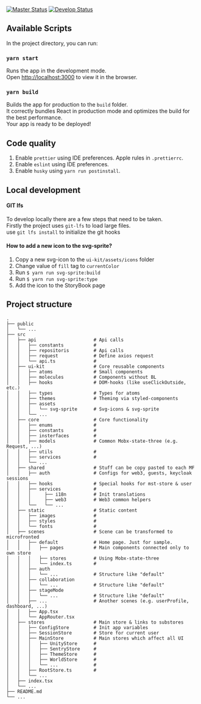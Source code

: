 [![Master Status](https://github.com/OdysseyMomentumExperience/ui-client/workflows/Deploy/badge.svg?branch=master)](https://github.com/OdysseyMomentumExperience/PositionEngine/actions)
[![Develop Status](https://github.com/OdysseyMomentumExperience/ui-client/workflows/Deploy/badge.svg?branch=develop)](https://github.com/OdysseyMomentumExperience/PositionEngine/actions)

## Available Scripts

In the project directory, you can run:

### `yarn start`

Runs the app in the development mode.<br />
Open [http://localhost:3000](http://localhost:3000) to view it in the browser.

### `yarn build`

Builds the app for production to the `build` folder.<br />
It correctly bundles React in production mode and optimizes the build for the best performance.<br /> 
Your app is ready to be deployed!

## Code quality
1. Enable `prettier` using IDE preferences. Apple rules in `.prettierrc`.
2. Enable `eslint` using IDE preferences.
3. Enable `husky` using `yarn run postinstall`.

## Local development

#### GIT lfs
To develop locally there are a few steps that need to be taken.<br />
Firstly the project uses `git-lfs` to load large files.<br />
use `git lfs install` to initialize the git hooks

#### How to add a new icon to the svg-sprite?
1. Copy a new svg-icon to the `ui-kit/assets/icons` folder<br />
2. Change value of `fill` tag to `currentColor`<br />
3. Run `$ yarn run svg-sprite:build`<br />
4. Run `$ yarn run svg-sprite:type`<br />
5. Add the icon to the StoryBook page

## Project structure
    .
    ├── public
    │   └── ...
    ├── src
    │   ├── api                     # Api calls
    │   │   ├── constants           # 
    │   │   ├── repositoris         # Api calls
    │   │   ├── request             # Define axios request
    │   │   └── api.ts              #
    │   ├── ui-kit                  # Core reusable components
    │   │   ├── atoms               # Small components
    │   │   ├── molecules           # Components without BL
    │   │   ├── hooks               # DOM-hooks (like useClickOutside, etc.)
    │   │   ├── types               # Types for atoms
    │   │   ├── themes              # Theming via styled-components
    │   │   ├── assets
    │   │   │   └── svg-sprite      # Svg-icons & svg-sprite
    │   │   └── ...
    │   ├── core                    # Core functionality
    │   │   ├── enums               #
    │   │   ├── constants           #
    │   │   ├── insterfaces         #
    │   │   ├── models              # Common Mobx-state-three (e.g. Request, ...)
    │   │   ├── utils               #
    │   │   ├── services            #
    │   │   └── ...
    │   ├── shared                  # Stuff can be copy pasted to each MF
    │   │   ├── auth                # Configs for web3, guests, keycloak sessions
    │   │   ├── hooks               # Special hooks for mst-store & user
    │   │   ├── services            #
    │   │   │     ├── i18n          # Init translations
    │   │   │     ├── web3          # Web3 common helpers
    │   │   └──   └── ...
    │   ├── static                  # Static content
    │   │   ├── images              #
    │   │   ├── styles              #
    │   │   └── fonts               #
    │   ├── scenes                  # Scene can be transformed to microfronted
    │   │   ├── default             # Home page. Just for sample.
    │   │   │   ├── pages           # Main components connected only to own store
    │   │   │   ├── stores          # Using Mobx-state-three
    │   │   │   └── index.ts        # 
    │   │   ├── auth      
    │   │   │   └── ...             # Structure like "default"
    │   │   ├── collaboration      
    │   │   │   └── ...             # Structure like "default"
    │   │   ├── stageMode      
    │   │   │   └── ...             # Structure like "default"
    │   │   ├── ...                 # Another scenes (e.g. userProfile, dashboard, ...)
    │   │   ├── App.tsx             
    │   │   └── AppRouter.tsx       
    │   ├── stores                  # Main store & links to substores
    │   │   ├── ConfigStore         # Init app variables
    │   │   ├── SessionStore        # Store for current user
    │   │   ├── MainStore           # Main stores which affect all UI
    │   │   │   ├── UnityStore      # 
    │   │   │   ├── SentryStore     #
    │   │   │   ├── ThemeStore      # 
    │   │   │   ├── WorldStore      #
    │   │   │   └── ...             #
    │   │   ├── RootStore.ts        #
    │   │   └── ...
    │   ├── index.tsx                
    │   └── ...   
    ├── README.md       
    └── ... 
